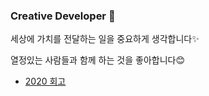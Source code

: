 ### Creative Developer 👋

세상에 가치를 전달하는 일을 중요하게 생각합니다✨  

열정있는 사람들과 함께 하는 것을 좋아합니다😊  


- [2020 회고](https://bbhye1.tistory.com/189)
